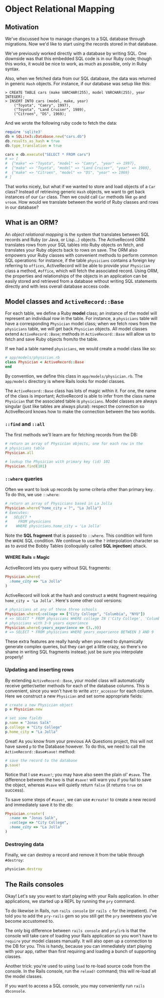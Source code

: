 # Object Relational Mapping

## Motivation

We've discussed how to manage changes to a SQL database through
migrations. Now we'd like to start using the records stored in that
database.

We've previously worked directly with a database by writing SQL. One
downside was that this embedded SQL code is in our Ruby code; though this
works, it would be nice to work, as much as possible, only in Ruby syntax.

Also, when we fetched data from our SQL database, the data was
returned in generic `Hash` objects. For instance, if our database was
setup like this:

    > CREATE TABLE cars (make VARCHAR(255), model VARCHAR(255), year INTEGER);
    > INSERT INTO cars (model, make, year)
        ("Toyota", "Camry", 1997),
        ("Toyota", "Land Cruiser", 1989),
        ("Citroen", "DS", 1969);

And we wrote the following ruby code to fetch the data:

```ruby
require 'sqlite3'
db = SQLite3::Database.new("cars.db")
db.results_as_hash = true
db.type_translation = true

cars = db.execute("SELECT * FROM cars")
# => [
#  {"make" => "Toyota", "model" => "Camry", "year" => 1997},
#  {"make" => "Toyota", "model" => "Land Cruiser", "year" => 1989},
#  {"make" => "Citroen", "model" => "DS", "year" => 1969}
# ]
```

That works nicely, but what if we wanted to store and load objects of
a `Car` class? Instead of retrieving generic `Hash` objects, we want
to get back instances of our `Car` class. Then we could call `Car`
methods like `go` and `vroom`. How would we translate between the
world of Ruby classes and rows in our database?

## What is an ORM?

An *object relational mapping* is the system that translates between
SQL records and Ruby (or Java, or Lisp...) objects. The ActiveRecord
ORM translates rows from your SQL tables into Ruby objects on fetch,
and translates your Ruby objects back to rows on save. The ORM also
empowers your Ruby classes with convenient methods to perform common
SQL operations: for instance, if the table `physicians` contains a
foreign key referring to `offices`, ActiveRecord will be able to
provide your `Physician` class a method, `#office`, which will fetch
the associated record. Using ORM, the properties and relationships of
the objects in an application can be easily stored and retrieved from
a database without writing SQL statements directly and with less
overall database access code.

## Model classes and `ActiveRecord::Base`

For each table, we define a Ruby **model** class; an instance of the
model will represent an individual row in the table. For instance, a
`physicians` table will have a corresponding `Physician` model class;
when we fetch rows from the `physicians` table, we will get back
`Physician` objects. All model classes extend `ActiveRecord::Base`;
methods in `ActiveRecord::Base` will allow us to fetch and save Ruby
objects from/to the table.

If we had a table named `physicians`, we would create a model
class like so:

```ruby
# app/models/physician.rb
class Physician < ActiveRecord::Base
end
```

By convention, we define this class in `app/models/physician.rb`. The
`app/models` directory is where Rails looks for model classes.

The `ActiveRecord::Base` class has lots of magic within it. For one,
the name of the class is important; ActiveRecord is able to infer from
the class name `Physician` that the associated table is
`physicians`. Model classes are always singular (just like tables are
always plural): respect the connection so ActiveRecord knows how to
make the connection between the two worlds.

### `::find` and `::all`

The first methods we'll learn are for fetching records from the DB:

```ruby
# return an array of Physician objects, one for each row in the
# physicians table
Physician.all

# lookup the Physician with primary key (id) 101
Physician.find(101)
```

### `::where` queries

Often we want to look up records by some criteria other than primary
key. To do this, we use `::where`:

```ruby
# return an array of Physicians based in La Jolla
Physician.where("home_city = ?", "La Jolla")
# Executes:
#   SELECT *
#     FROM physicians
#    WHERE physicians.home_city = 'La Jolla'
```

Note the **SQL fragment** that is passed to `::where`. This condition
will form the `WHERE` SQL condition. We continue to use the `?`
interpolation character so as to avoid the Bobby Tables (colloquially
called **SQL injection**) attack.

#### WHERE Rails = Magic

ActiveRecord lets you query without SQL fragments:

```ruby
Physician.where(
  :home_city => "La Jolla"
)
```

ActiveRecord will look at the hash and construct a `WHERE` fragment
requiring `home_city = 'La Jolla'`. Here's some other cool versions:

```ruby
# physicians at any of these three schools
Physician.where(:college => ["City College", "Columbia", "NYU"])
# => SELECT * FROM physicians WHERE college IN ('City College', 'Columbia', 'NYU');
# physicians with 3-9 years experience
Physician.where(:years_experience => (3..9))
# => SELECT * FROM physicians WHERE years_experience BETWEEN 3 AND 9
```

These extra features are really handy when you need to dynamically
generate complex queries, but they can get a little crazy, so there's no
shame in writing SQL fragments instead; just be sure you interpolate properly!

### Updating and inserting rows

By extending `ActiveRecord::Base`, your model class will automatically
receive getter/setter methods for each of the database columns. This
is convenient, since you won't have to write `attr_accessor` for each
column. Here we construct a new `Physician` and set some appropriate
fields:

```ruby
# create a new Physician object
p = Physician.new

# set some fields
p.name = "Jonas Salk"
p.college = "City College"
p.home_city = "La Jolla"
```

Great! As you know from your previous AA Questions project, this will
not have saved `p` to the Database however. To do this, we need to
call the `ActiveRecord::Base#save!` method:

```ruby
# save the record to the database
p.save!
```

Notice that I use `#save!`; you may have also seen the plain ol'
`#save`. The difference between the two is that `#save!` will warn you
if you fail to save the object, whereas `#save` will quietly return
`false` (it returns `true` on success). 

To save some steps of `#save!`, we can use `#create!` to create a new
record and immediately save it to the db:

```ruby
Physician.create!(
  :name => "Jonas Salk",
  :college => "City College",
  :home_city => "La Jolla"
)
```

### Destroying data

Finally, we can destroy a record and remove it from the table through
`#destroy`:

```ruby
physician.destroy
```

## The Rails consoles

Okay! Let's say you want to start playing with your Rails
application. In other applications, we started up a REPL by running
the `pry` command.

To do likewise in Rails, run `rails console` (or `rails c` for the
impatient). I've told you to add the `pry-rails` gem so you still get
the `pry` sweetness you've become accustomed to.

The only big difference between `rails console` and `pry`/`irb` is
that the console will take care of loading your Rails application so
you won't have to `require` your model classes manually. It will also
open up a connection to the DB for you. This is handy, because you can
immediately start playing with your app, rather than first requiring
and loading a bunch of supporting classes.

Another trick: you're used to using `load` to re-load source code from
the console. In the Rails console, run the `reload!` command; this
will re-load all the model classes.

If you want to access a SQL console, you may conveniently run `rails
dbconsole`.
